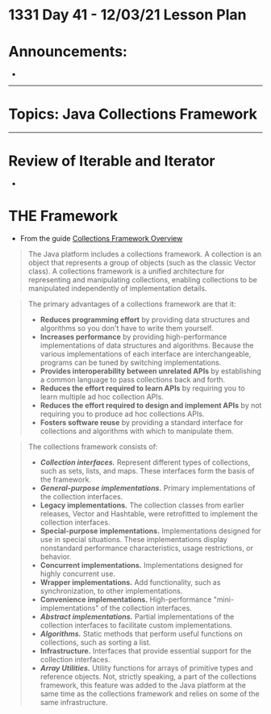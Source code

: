 # 1331 Day 41 - 12/03/21 Lesson Plan

# Announcements:
-

---

# Topics: Java Collections Framework

---

# Review of Iterable and Iterator
-

# THE Framework
- From the guide [Collections Framework Overview](https://docs.oracle.com/javase/8/docs/technotes/guides/collections/overview.html)
>The Java platform includes a collections framework. A collection is an object that represents a group of objects (such as the classic Vector class). A collections framework is a unified architecture for representing and manipulating collections, enabling collections to be manipulated independently of implementation details.

>The primary advantages of a collections framework are that it:
>- **Reduces programming effort** by providing data structures and algorithms so you don't have to write them yourself.
>- **Increases performance** by providing high-performance implementations of data structures and algorithms. Because the various implementations of each interface are interchangeable, programs can be tuned by switching implementations.
>- **Provides interoperability between unrelated APIs** by establishing a common language to pass collections back and forth.
>- **Reduces the effort required to learn APIs** by requiring you to learn multiple ad hoc collection APIs.
>- **Reduces the effort required to design and implement APIs** by not requiring you to produce ad hoc collections APIs.
>- **Fosters software reuse** by providing a standard interface for collections and algorithms with which to manipulate them.

>The collections framework consists of:
>- ***Collection interfaces.*** Represent different types of collections, such as sets, lists, and maps. These interfaces form the basis of the framework.
>- ***General-purpose implementations.*** Primary implementations of the collection interfaces.
>- **Legacy implementations.** The collection classes from earlier releases, Vector and Hashtable, were retrofitted to implement the collection interfaces.
>- **Special-purpose implementations.** Implementations designed for use in special situations. These implementations display nonstandard performance characteristics, usage restrictions, or behavior.
>- **Concurrent implementations.** Implementations designed for highly concurrent use.
>- **Wrapper implementations.** Add functionality, such as synchronization, to other implementations.
>- **Convenience implementations.** High-performance "mini-implementations" of the collection interfaces.
>- ***Abstract implementations.*** Partial implementations of the collection interfaces to facilitate custom implementations.
>- ***Algorithms.*** Static methods that perform useful functions on collections, such as sorting a list.
>- **Infrastructure.** Interfaces that provide essential support for the collection interfaces.
>- ***Array Utilities.*** Utility functions for arrays of primitive types and reference objects. Not, strictly speaking, a part of the collections framework, this feature was added to the Java platform at the same time as the collections framework and relies on some of the same infrastructure.

